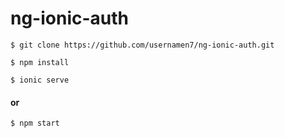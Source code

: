 # ng-ionic-auth

``` $ git clone https://github.com/usernamen7/ng-ionic-auth.git ```

``` $ npm install ```

``` $ ionic serve ```

#### or

``` $ npm start ```
